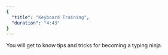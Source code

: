 ```yaml
---
{
  "title": "Keyboard Training",
  "duration": "4:43"
}
---
```


You will get to know tips and tricks for becoming a typing ninja.
